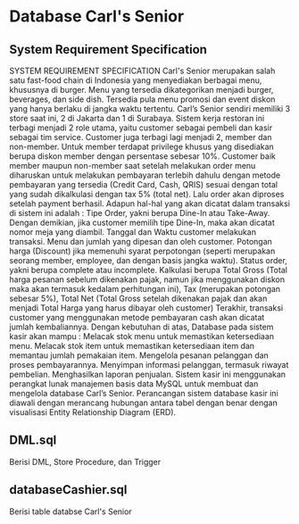 # Database Carl's Senior

## System Requirement Specification
SYSTEM REQUIREMENT SPECIFICATION
Carl's Senior merupakan salah satu fast-food chain di Indonesia yang menyediakan berbagai menu, khususnya di burger. Menu yang tersedia dikategorikan menjadi burger, beverages, dan side dish. Tersedia pula menu promosi dan event diskon yang hanya berlaku di jangka waktu tertentu. Carl’s Senior sendiri memiliki 3 store saat ini, 2 di Jakarta dan 1 di Surabaya. Sistem kerja restoran ini terbagi menjadi  2 role utama, yaitu customer sebagai pembeli dan kasir sebagai tim service. 
Customer juga terbagi lagi menjadi 2, member dan non-member. Untuk member terdapat privilege khusus yang disediakan berupa diskon member dengan persentase sebesar 10%. Customer baik member maupun non-member saat setelah melakukan order menu diharuskan untuk melakukan pembayaran terlebih dahulu dengan metode pembayaran yang tersedia (Credit Card, Cash, QRIS) sesuai dengan total yang sudah dikalkulasi dengan tax 5% (total net). Lalu order akan diproses setelah payment berhasil.
Adapun hal-hal yang akan dicatat dalam transaksi di sistem ini adalah :
Tipe Order, yakni berupa Dine-In atau Take-Away. Dengan demikian, jika customer memilih tipe Dine-In, maka akan dicatat nomor meja yang diambil.
Tanggal dan Waktu customer melakukan transaksi.
Menu dan jumlah yang dipesan dan oleh customer.
Potongan harga (Discount) jika memenuhi syarat perpotongan (seperti merupakan seorang member, employee, dan dengan basis jangka waktu).
Status order, yakni berupa complete atau incomplete.
Kalkulasi berupa Total Gross (Total harga pesanan sebelum dikenakan pajak, namun jika menggunakan diskon maka akan termasuk kedalam perhitungan ini), Tax (merupakan potongan sebesar 5%), Total Net (Total Gross setelah dikenakan pajak dan akan menjadi Total Harga yang harus dibayar oleh customer)
Terakhir, transaksi customer yang menggunakan metode pembayaran cash akan dicatat jumlah kembaliannya.
Dengan kebutuhan di atas, Database pada sistem kasir akan mampu :
Melacak stok menu untuk memastikan ketersediaan menu.
Melacak stok item untuk memastikan ketersediaan item dan memantau jumlah pemakaian item.
Mengelola pesanan pelanggan dan proses pembayarannya.
Menyimpan informasi pelanggan, termasuk riwayat pembelian.
Menghasilkan laporan penjualan.
Sistem kasir ini menggunakan perangkat lunak manajemen basis data MySQL untuk membuat dan mengelola database Carl’s Senior. Perancangan sistem database kasir ini diawali dengan merancang hubungan antara tabel dengan benar dengan visualisasi Entity Relationship Diagram (ERD).

## DML.sql
Berisi DML, Store Procedure, dan Trigger

## databaseCashier.sql
Berisi table databse Carl's Senior
